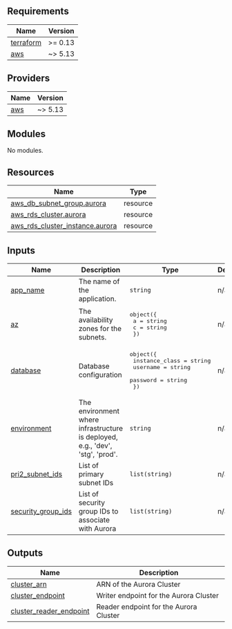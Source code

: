 <!-- BEGIN_TF_DOCS -->
## Requirements

| Name | Version |
|------|---------|
| <a name="requirement_terraform"></a> [terraform](#requirement\_terraform) | >= 0.13 |
| <a name="requirement_aws"></a> [aws](#requirement\_aws) | ~> 5.13 |

## Providers

| Name | Version |
|------|---------|
| <a name="provider_aws"></a> [aws](#provider\_aws) | ~> 5.13 |

## Modules

No modules.

## Resources

| Name | Type |
|------|------|
| [aws_db_subnet_group.aurora](https://registry.terraform.io/providers/hashicorp/aws/latest/docs/resources/db_subnet_group) | resource |
| [aws_rds_cluster.aurora](https://registry.terraform.io/providers/hashicorp/aws/latest/docs/resources/rds_cluster) | resource |
| [aws_rds_cluster_instance.aurora](https://registry.terraform.io/providers/hashicorp/aws/latest/docs/resources/rds_cluster_instance) | resource |

## Inputs

| Name | Description | Type | Default | Required |
|------|-------------|------|---------|:--------:|
| <a name="input_app_name"></a> [app\_name](#input\_app\_name) | The name of the application. | `string` | n/a | yes |
| <a name="input_az"></a> [az](#input\_az) | The availability zones for the subnets. | <pre>object({<br>    a = string<br>    c = string<br>  })</pre> | n/a | yes |
| <a name="input_database"></a> [database](#input\_database) | Database configuration | <pre>object({<br>    instance_class = string<br>    username       = string<br>    password       = string<br>  })</pre> | n/a | yes |
| <a name="input_environment"></a> [environment](#input\_environment) | The environment where infrastructure is deployed, e.g., 'dev', 'stg', 'prod'. | `string` | n/a | yes |
| <a name="input_pri2_subnet_ids"></a> [pri2\_subnet\_ids](#input\_pri2\_subnet\_ids) | List of primary subnet IDs | `list(string)` | n/a | yes |
| <a name="input_security_group_ids"></a> [security\_group\_ids](#input\_security\_group\_ids) | List of security group IDs to associate with Aurora | `list(string)` | n/a | yes |

## Outputs

| Name | Description |
|------|-------------|
| <a name="output_cluster_arn"></a> [cluster\_arn](#output\_cluster\_arn) | ARN of the Aurora Cluster |
| <a name="output_cluster_endpoint"></a> [cluster\_endpoint](#output\_cluster\_endpoint) | Writer endpoint for the Aurora Cluster |
| <a name="output_cluster_reader_endpoint"></a> [cluster\_reader\_endpoint](#output\_cluster\_reader\_endpoint) | Reader endpoint for the Aurora Cluster |
<!-- END_TF_DOCS -->